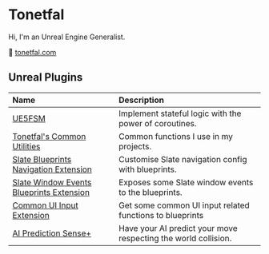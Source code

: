 ﻿# Tonetfal

Hi, I'm an Unreal Engine Generalist.

🐸 [tonetfal.com](https://tonetfal.github.io)

## Unreal Plugins

| Name                                                                                                        | Description                                                    |
|:------------------------------------------------------------------------------------------------------------|:---------------------------------------------------------------|
| [UE5FSM](https://github.com/Tonetfal/UE5FSM)                                                                | Implement stateful logic with the power of coroutines.         |
| [Tonetfal's Common Utilities](https://github.com/Tonetfal/TonetfalCommonUtilities)                          | Common functions I use in my projects.                         |
| [Slate Blueprints Navigation Extension](https://github.com/Tonetfal/SlateBlueprintsNavigationExtension)     | Customise Slate navigation config with blueprints.             |
| [Slate Window Events Blueprints Extension](https://github.com/Tonetfal/SlateWindowEventsBlueprintExtension) | Exposes some Slate window events to the blueprints.            |
| [Common UI Input Extension](https://github.com/Tonetfal/CommonUIInputExtension)                             | Get some common UI input related functions to blueprints       |
| [AI Prediction Sense+](https://github.com/Tonetfal/PredictionSensePlus)                                     | Have your AI predict your move respecting the world collision. |

